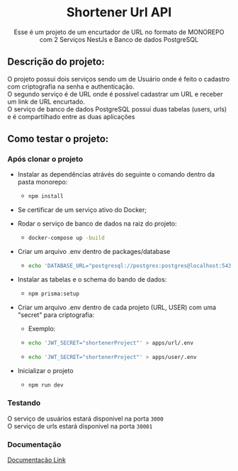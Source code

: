 <h1 id="header" align="center">Shortener Url API</h1>

<p align="center">Esse é um projeto de um encurtador de URL no formato de MONOREPO com 2 Serviços NestJs e Banco de dados PostgreSQL</p>

## Descrição do projeto:

O projeto possui dois serviços sendo um de Usuário onde é feito o cadastro com criptografia na senha e authenticação. <br>
O segundo serviço é de URL onde é possível cadastrar um URL e receber um link de URL encurtado.<br>
O serviço de banco de dados PostgreSQL possui duas tabelas (users, urls) e é compartilhado entre as duas aplicações

## Como testar o projeto:

### Após clonar o projeto

- Instalar as dependências atrávés do seguinte o comando dentro da pasta monorepo:
  - ```sh
    npm install
    ```

* Se certificar de um serviço ativo do Docker;
* Rodar o serviço de banco de dados na raiz do projeto:

  - ```sh
    docker-compose up -build
    ```

* Criar um arquivo .env dentro de packages/database

  - ```sh
    echo 'DATABASE_URL="postgresql://postgres:postgres@localhost:5432/postgres?schema=public"' > packages/database/.env
    ```

* Instalar as tabelas e o schema do bando de dados:

  - ```sh
    npm prisma:setup
    ```

* Criar um arquivo .env dentro de cada projeto (URL, USER) com uma "secret" para criptografia:

  - Exemplo:

  * ```sh
    echo 'JWT_SECRET="shortenerProject"' > apps/url/.env
    ```
  * ```sh
    echo 'JWT_SECRET="shortenerProject"' > apps/user/.env
    ```

* Inicializar o projeto

  - ```sh
    npm run dev
    ```

### Testando

O serviço de usuários estará disponivel na porta `3000` <br>
O serviço de urls estará disponivel na porta `30001`

### Documentação

[Documentação Link](https://documenter.getpostman.com/view/33530098/2sAXjSyTqU)
